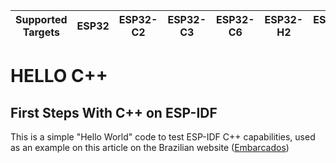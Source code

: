 | Supported Targets | ESP32 | ESP32-C2 | ESP32-C3 | ESP32-C6 | ESP32-H2 | ESP32-S2 | ESP32-S3 |
| ----------------- | ----- | -------- | -------- | -------- | -------- | -------- | -------- |

# HELLO C++

## First Steps With C++ on ESP-IDF

This is a simple "Hello World" code to test ESP-IDF C++ capabilities, used as an example on this article on the Brazilian website ([Embarcados](https://www.embarcados.com.br/))
